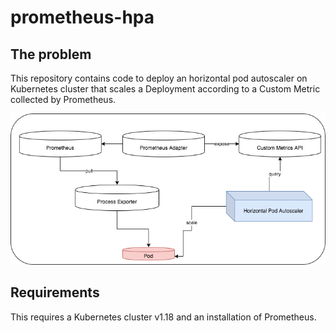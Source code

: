 # prometheus-hpa

## The problem
This repository contains code to deploy an horizontal pod autoscaler on Kubernetes cluster that scales a Deployment according to a Custom Metric collected by Prometheus.

![Overview](hpa_.png)


## Requirements
This requires a Kubernetes cluster v1.18 and an installation of Prometheus.
